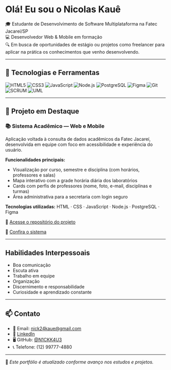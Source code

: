 # Olá! Eu sou o Nicolas Kauê

🎓 Estudante de Desenvolvimento de Software Multiplataforma na Fatec Jacareí/SP  
💻 Desenvolvedor Web & Mobile em formação  
🔍 Em busca de oportunidades de estágio ou projetos como freelancer para aplicar na prática os conhecimentos que venho desenvolvendo.

---

## 🧠 Tecnologias e Ferramentas

![HTML5](https://img.shields.io/badge/HTML5-E34F26?style=for-the-badge&logo=html5&logoColor=white)
![CSS3](https://img.shields.io/badge/CSS3-1572B6?style=for-the-badge&logo=css3&logoColor=white)
![JavaScript](https://img.shields.io/badge/JavaScript-F7DF1E?style=for-the-badge&logo=javascript&logoColor=black)
![Node.js](https://img.shields.io/badge/Node.js-339933?style=for-the-badge&logo=nodedotjs&logoColor=white)
![PostgreSQL](https://img.shields.io/badge/PostgreSQL-336791?style=for-the-badge&logo=postgresql&logoColor=white)
![Figma](https://img.shields.io/badge/Figma-F24E1E?style=for-the-badge&logo=figma&logoColor=white)
![Git](https://img.shields.io/badge/Git-F05032?style=for-the-badge&logo=git&logoColor=white)
![SCRUM](https://img.shields.io/badge/SCRUM-6DB33F?style=for-the-badge&logo=azuredevops&logoColor=white)
![UML](https://img.shields.io/badge/UML-0D1117?style=for-the-badge&logoColor=white)

---

## 📌 Projeto em Destaque

### 📚 Sistema Acadêmico — Web e Mobile  
Aplicação voltada à consulta de dados acadêmicos da Fatec Jacareí, desenvolvida em equipe com foco em acessibilidade e experiência do usuário.  

**Funcionalidades principais:**
- Visualização por curso, semestre e disciplina (com horários, professores e salas)
- Mapa interativo com a grade horária diária dos laboratórios
- Cards com perfis de professores (nome, foto, e-mail, disciplinas e turmas)
- Área administrativa para a secretaria com login seguro

 **Tecnologias utilizadas:** HTML · CSS · JavaScript · Node.js · PostgreSQL · Figma
 
🔗 [Acesse o repositório do projeto](https://github.com/techcastlefatec/horarios-fatec)

🔗 [Confira o sistema](https://horarios-fatec-7vwv.onrender.com/)

---

## Habilidades Interpessoais

- Boa comunicação  
- Escuta ativa  
- Trabalho em equipe  
- Organização  
- Discernimento e responsabilidade  
- Curiosidade e aprendizado constante  

---

## 📫 Contato

- 📧 Email: nick24kaue@gmail.com
- 🔗 [LinkedIn](https://www.linkedin.com/in/nicolas-silva-devcode) 
- 🖥️ GitHub: [@N1CKK4U3](https://github.com/Nicolas-KS24)
- 📞 Telefone: (12) 99777-4880

---

📝 *Este portfólio é atualizado conforme avanço nos estudos e projetos.*
